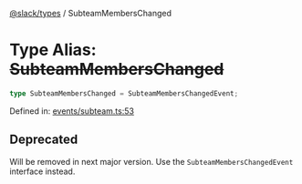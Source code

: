 [@slack/types](../index.md) / SubteamMembersChanged

# Type Alias: ~~SubteamMembersChanged~~

```ts
type SubteamMembersChanged = SubteamMembersChangedEvent;
```

Defined in: [events/subteam.ts:53](https://github.com/slackapi/node-slack-sdk/blob/main/packages/types/src/events/subteam.ts#L53)

## Deprecated

Will be removed in next major version. Use the `SubteamMembersChangedEvent` interface instead.
